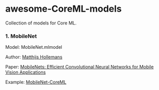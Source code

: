 # awesome-CoreML-models
Collection of models for Core ML.

### 1. MobileNet
Model: MobileNet.mlmodel

Author: [Matthijs Hollemans](https://github.com/hollance)

Paper: [MobileNets: Efficient Convolutional Neural Networks for Mobile Vision Applications](https://arxiv.org/abs/1704.04861v1)

Example: [MobileNet-CoreML](https://github.com/hollance/MobileNet-CoreML)
